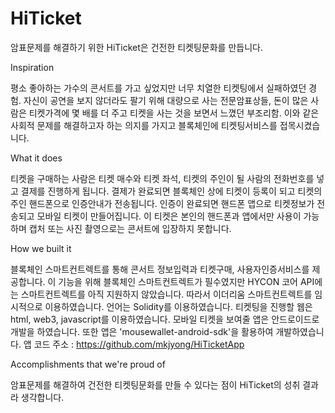 # HiTicket

암표문제를 해결하기 위한 HiTicket은 건전한 티켓팅문화를 만듭니다.

Inspiration

평소 좋아하는 가수의 콘서트를 가고 싶었지만 너무 치열한 티켓팅에서 실패하였던 경험. 자신이 공연을 보지 않더라도 팔기 위해 대량으로 사는 전문암표상들, 돈이 많은 사람은 티켓가격에 몇 배를 더 주고 티켓을 사는 것을 보면서 느꼈던 부조리함. 이와 같은 사회적 문제를 해결하고자 하는 의지를 가지고 블록체인에 티켓팅서비스를 접목시켰습니다.

What it does

티켓을 구매하는 사람은 티켓 매수와 티켓 좌석, 티켓의 주인이 될 사람의 전화번호를 넣고 결제를 진행하게 됩니다. 결제가 완료되면 블록체인 상에 티켓이 등록이 되고 티켓의 주인 핸드폰으로 인증안내가 전송됩니다. 인증이 완료되면 핸드폰 앱으로 티켓정보가 전송되고 모바일 티켓이 만들어집니다. 이 티켓은 본인의 핸드폰과 앱에서만 사용이 가능하며 캡처 또는 사진 촬영으로는 콘서트에 입장하지 못합니다.

How we built it

블록체인 스마트컨트렉트를 통해 콘서트 정보입력과 티켓구매, 사용자인증서비스를 제공합니다. 이 기능을 위해 블록체인 스마트컨트렉트가 필수였지만 HYCON 코어 API에는 스마트컨트렉트를 아직 지원하지 않았습니다. 따라서 이더리움 스마트컨트렉트를 임시적으로 이용하였습니다. 언어는 Solidity를 이용하였습니다. 티켓팅을 진행할 웹은 html, web3, javascript를 이용하였습니다. 모바일 티켓을 보여줄 앱은 안드로이드로 개발을 하였습니다. 또한 앱은 'mousewallet-android-sdk'을 활용하여 개발하였습니다.
앱 코드 주소 : https://github.com/mkjyong/HiTicketApp

Accomplishments that we're proud of

암표문제를 해결하여 건전한 티켓팅문화를 만들 수 있다는 점이 HiTicket의 성취 결과라 생각합니다.
